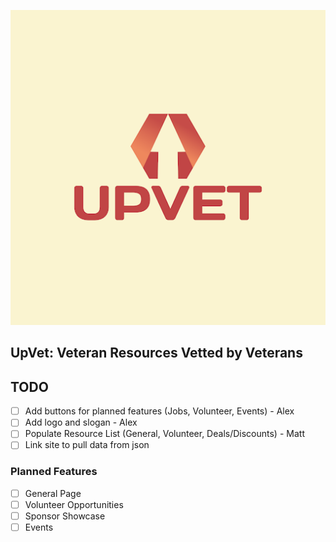 ![UpVet Logo](upvet.png)

## UpVet: Veteran Resources Vetted by Veterans


## TODO
- [ ] Add buttons for planned features (Jobs, Volunteer, Events)  - Alex
- [ ] Add logo and slogan - Alex
- [ ] Populate Resource List (General, Volunteer, Deals/Discounts) - Matt
- [ ] Link site to pull data from json

### Planned Features
- [ ] General Page
- [ ] Volunteer Opportunities
- [ ] Sponsor Showcase
- [ ] Events